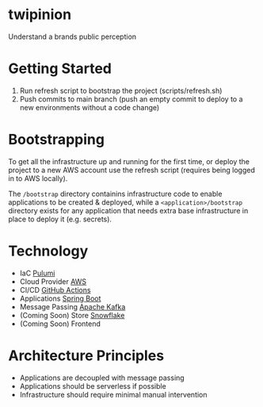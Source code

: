 # twipinion

Understand a brands public perception

# Getting Started

1. Run refresh script to bootstrap the project (scripts/refresh.sh)
2. Push commits to main branch
   (push an empty commit to deploy to a new environments without a code change)

# Bootstrapping

To get all the infrastructure up and running for the first time,
or deploy the project to a new AWS account use the refresh script
(requires being logged in to AWS locally).

The `/bootstrap` directory containins infrastructure code to enable
applications to be created & deployed,
while a `<application>/bootstrap` directory exists for any application
that needs extra base infrastructure in place to deploy it (e.g. secrets).

# Technology

- IaC [Pulumi](https://www.pulumi.com/)
- Cloud Provider [AWS](https://aws.amazon.com/)
- CI/CD [GitHub Actions](https://docs.github.com/en/actions)
- Applications [Spring Boot](https://spring.io/projects/spring-boot)
- Message Passing [Apache Kafka](https://kafka.apache.org/)
- (Coming Soon) Store [Snowflake]()
- (Coming Soon) Frontend

# Architecture Principles

- Applications are decoupled with message passing
- Applications should be serverless if possible
- Infrastructure should require minimal manual intervention
